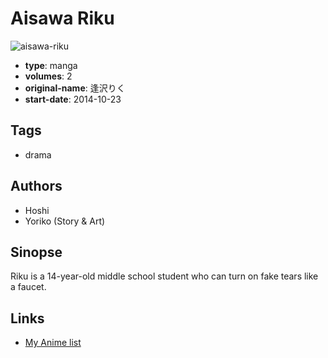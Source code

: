 # Aisawa Riku

![aisawa-riku](https://cdn.myanimelist.net/images/manga/3/153539.jpg)

-   **type**: manga
-   **volumes**: 2
-   **original-name**: 逢沢りく
-   **start-date**: 2014-10-23

## Tags

-   drama

## Authors

-   Hoshi
-   Yoriko (Story & Art)

## Sinopse

Riku is a 14-year-old middle school student who can turn on fake tears like a faucet.

## Links

-   [My Anime list](https://myanimelist.net/manga/88112/Aisawa_Riku)
